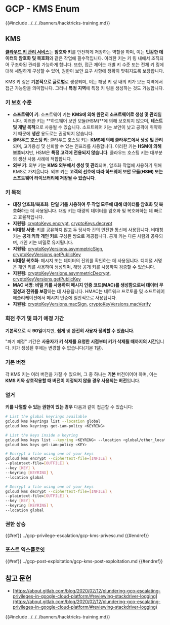# GCP - KMS Enum

{{#include ../../../banners/hacktricks-training.md}}

## KMS

[**클라우드 키 관리 서비스**](https://cloud.google.com/kms/docs/)는 **암호화 키**를 안전하게 저장하는 역할을 하며, 이는 **민감한 데이터의 암호화 및 복호화**와 같은 작업에 필수적입니다. 이러한 키는 키 링 내에서 조직되어 구조화된 관리를 가능하게 합니다. 또한, 접근 제어는 개별 키 수준 또는 전체 키 링에 대해 세밀하게 구성할 수 있어, 권한이 보안 요구 사항에 정확히 맞춰지도록 보장합니다.

KMS 키 링은 **기본적으로 글로벌**로 생성되며, 이는 해당 키 링 내의 키가 모든 지역에서 접근 가능함을 의미합니다. 그러나 **특정 지역**에 특정 키 링을 생성하는 것도 가능합니다.

### 키 보호 수준

- **소프트웨어 키**: 소프트웨어 키는 **KMS에 의해 완전히 소프트웨어로 생성 및 관리**됩니다. 이러한 키는 **하드웨어 보안 모듈(HSM)**에 의해 보호되지 않으며, **테스트 및 개발 목적**으로 사용될 수 있습니다. 소프트웨어 키는 보안이 낮고 공격에 취약하기 때문에 **생산** 용도로는 권장되지 않습니다.
- **클라우드 호스팅 키**: 클라우드 호스팅 키는 **KMS에 의해 클라우드에서 생성 및 관리**되며, 고가용성 및 신뢰할 수 있는 인프라를 사용합니다. 이러한 키는 **HSM에 의해 보호**되지만, HSM은 **특정 고객에 전용되지 않습니다**. 클라우드 호스팅 키는 대부분의 생산 사용 사례에 적합합니다.
- **외부 키**: 외부 키는 **KMS 외부에서 생성 및 관리**되며, 암호화 작업에 사용하기 위해 KMS로 가져옵니다. 외부 키는 **고객의 선호에 따라 하드웨어 보안 모듈(HSM) 또는 소프트웨어 라이브러리에 저장될 수 있습니다**.

### 키 목적

- **대칭 암호화/복호화**: **단일 키를 사용하여 두 작업 모두에 대해 데이터를 암호화 및 복호화**하는 데 사용됩니다. 대칭 키는 대량의 데이터를 암호화 및 복호화하는 데 빠르고 효율적입니다.
- **지원됨**: [cryptoKeys.encrypt](https://cloud.google.com/kms/docs/reference/rest/v1/projects.locations.keyRings.cryptoKeys/encrypt), [cryptoKeys.decrypt](https://cloud.google.com/kms/docs/reference/rest/v1/projects.locations.keyRings.cryptoKeys/decrypt)
- **비대칭 서명**: 키를 공유하지 않고 두 당사자 간의 안전한 통신에 사용됩니다. 비대칭 키는 **공개 키와 개인 키**로 구성된 쌍으로 제공됩니다. 공개 키는 다른 사람과 공유되며, 개인 키는 비밀로 유지됩니다.
- **지원됨:** [cryptoKeyVersions.asymmetricSign](https://cloud.google.com/kms/docs/reference/rest/v1/projects.locations.keyRings.cryptoKeys.cryptoKeyVersions/asymmetricSign), [cryptoKeyVersions.getPublicKey](https://cloud.google.com/kms/docs/reference/rest/v1/projects.locations.keyRings.cryptoKeys.cryptoKeyVersions/getPublicKey)
- **비대칭 복호화**: 메시지 또는 데이터의 진위를 확인하는 데 사용됩니다. 디지털 서명은 개인 키를 사용하여 생성되며, 해당 공개 키를 사용하여 검증할 수 있습니다.
- **지원됨:** [cryptoKeyVersions.asymmetricDecrypt](https://cloud.google.com/kms/docs/reference/rest/v1/projects.locations.keyRings.cryptoKeys.cryptoKeyVersions/asymmetricDecrypt), [cryptoKeyVersions.getPublicKey](https://cloud.google.com/kms/docs/reference/rest/v1/projects.locations.keyRings.cryptoKeys.cryptoKeyVersions/getPublicKey)
- **MAC 서명**: **비밀 키를 사용하여 메시지 인증 코드(MAC)를 생성함으로써 데이터 무결성과 진위를 보장**하는 데 사용됩니다. HMAC는 네트워크 프로토콜 및 소프트웨어 애플리케이션에서 메시지 인증에 일반적으로 사용됩니다.
- **지원됨:** [cryptoKeyVersions.macSign](https://cloud.google.com/kms/docs/reference/rest/v1/projects.locations.keyRings.cryptoKeys.cryptoKeyVersions/macSign), [cryptoKeyVersions.macVerify](https://cloud.google.com/kms/docs/reference/rest/v1/projects.locations.keyRings.cryptoKeys.cryptoKeyVersions/macVerify)

### 회전 주기 및 파기 예정 기간

**기본적으로** 각 **90일**이지만, **쉽게** 및 **완전히 사용자 정의할 수 있습니다.**

"파기 예정" 기간은 **사용자가 키 삭제를 요청한 시점부터 키가 삭제될 때까지의 시간**입니다. 키가 생성된 후에는 변경할 수 없습니다(기본 1일).

### 기본 버전

각 KMS 키는 여러 버전을 가질 수 있으며, 그 중 하나는 **기본** 버전이어야 하며, 이는 **KMS 키와 상호작용할 때 버전이 지정되지 않을 경우 사용되는 버전**입니다.

### 열거

**키를 나열할 수 있는 권한이 있는 경우** 다음과 같이 접근할 수 있습니다:
```bash
# List the global keyrings available
gcloud kms keyrings list --location global
gcloud kms keyrings get-iam-policy <KEYRING>

# List the keys inside a keyring
gcloud kms keys list --keyring <KEYRING> --location <global/other_locations>
gcloud kms keys get-iam-policy <KEY>

# Encrypt a file using one of your keys
gcloud kms encrypt --ciphertext-file=[INFILE] \
--plaintext-file=[OUTFILE] \
--key [KEY] \
--keyring [KEYRING] \
--location global

# Decrypt a file using one of your keys
gcloud kms decrypt --ciphertext-file=[INFILE] \
--plaintext-file=[OUTFILE] \
--key [KEY] \
--keyring [KEYRING] \
--location global
```
### 권한 상승

{{#ref}}
../gcp-privilege-escalation/gcp-kms-privesc.md
{{#endref}}

### 포스트 익스플로잇

{{#ref}}
../gcp-post-exploitation/gcp-kms-post-exploitation.md
{{#endref}}

## 참고 문헌

- [https://about.gitlab.com/blog/2020/02/12/plundering-gcp-escalating-privileges-in-google-cloud-platform/#reviewing-stackdriver-logging](https://about.gitlab.com/blog/2020/02/12/plundering-gcp-escalating-privileges-in-google-cloud-platform/#reviewing-stackdriver-logging)

{{#include ../../../banners/hacktricks-training.md}}
